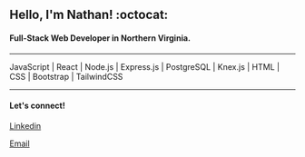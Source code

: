 ## **Hello, I'm Nathan!** :octocat:

#### Full-Stack Web Developer in Northern Virginia.

---

JavaScript | React | Node.js | Express.js | PostgreSQL | Knex.js | HTML | CSS | Bootstrap | TailwindCSS

---

#### Let's connect!

[Linkedin](https://www.linkedin.com/in/nathanielhotchkiss/)
&nbsp;

[Email](mailto:nathanielhotchkiss@gmail.com)
&nbsp;
